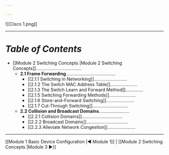 ```yaml
---

---
```

![[Cisco 1.png]]

---
# *Table of Contents*
- [[Module 2 Switching Concepts |Module 2 Switching Concepts]]....................................
	- **2.1 Frame Forwarding**.......................................
		- [[2.1.1 Switching in Networking]]..........................
		- [[2.1.2 The Switch MAC Address Table]].....................
		- [[2.1.3 The Switch Learn and Forward Method]]..............
		- [[2.1.5 Switching Forwarding Methods]].....................
		- [[2.1.6 Store-and-Forward Switching]]......................
		- [[2.1.7 Cut-Through Switching]]............................
	- **2.2 Collision and Broadcast Domains**........................
		- [[2.2.1 Collision Domains]]................................
		- [[2.2.2 Broadcast Domains]].................................
		- [[2.2.3 Alleviate Network Congestion]]......................

---

[[Module 1 Basic Device Configuration |◀ Module 1]] | [[Module 2 Switching Concepts |Module 3 ▶]] 